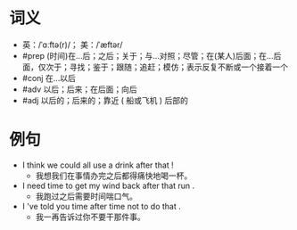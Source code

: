 # 词义
- 英：/ˈɑːftə(r)/； 美：/ˈæftər/
- #prep (时间)在…后；之后；关于；与…对照；尽管；在(某人)后面；在…后面，仅次于；寻找；鉴于；跟随；追赶；模仿；表示反复不断或一个接着一个
- #conj 在…以后
- #adv 以后；后来；在后面；向后
- #adj 以后的；后来的；靠近 ( 船或飞机 ) 后部的
# 例句
- I think we could all use a drink after that !
	- 我想我们在事情办完之后都得痛快地喝一杯。
- I need time to get my wind back after that run .
	- 我跑过之后需要时间喘口气。
- I 've told you time after time not to do that .
	- 我一再告诉过你不要干那件事。
